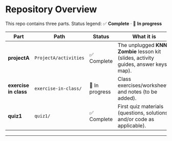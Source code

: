 # Repository Overview

This repo contains three parts. Status legend: ✅ **Complete** · 🚧 **In progress**

| Part | Path | Status | What it is |
|---|---|---|---|
| **projectA** | `ProjectA/activities` | ✅ Complete | The unplugged **KNN Zombie** lesson kit (slides, activity guides, answer keys, map). |
| **exercise in class** | `exercise-in-class/` | 🚧 In progress | Class exercises/worksheets and notes (to be added). |
| **quiz1** | `quiz1/` | ✅ Complete | First quiz materials (questions, solutions, and/or code as applicable). |

---
